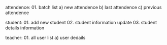 attendence:
    01. batch list
        a) new attendence
        b) last attendence
        c) previous attendence

student:
    01. add new student
    02. student information update
    03. student details information

teacher:
    01. all user list
        a) user dedails